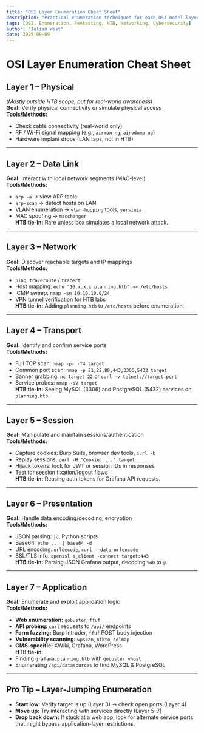 ```yaml
---
title: "OSI Layer Enumeration Cheat Sheet"
description: "Practical enumeration techniques for each OSI model layer, with real Hack The Box tie-ins."
tags: [OSI, Enumeration, Pentesting, HTB, Networking, Cybersecurity]
author: "Julian West"
date: 2025-08-09
---
```


# OSI Layer Enumeration Cheat Sheet

## Layer 1 – Physical
*(Mostly outside HTB scope, but for real-world awareness)*  
**Goal:** Verify physical connectivity or simulate physical access  
**Tools/Methods:**  
- Check cable connectivity (real-world only)  
- RF / Wi-Fi signal mapping (e.g., `airmon-ng`, `airodump-ng`)  
- Hardware implant drops (LAN taps, not in HTB)  

---

## Layer 2 – Data Link
**Goal:** Interact with local network segments (MAC-level)  
**Tools/Methods:**  
- `arp -a` → view ARP table  
- `arp-scan` → detect hosts on LAN  
- VLAN enumeration → `vlan-hopping` tools, `yersinia`  
- MAC spoofing → `macchanger`  
**HTB tie-in:** Rare unless box simulates a local network attack.

---

## Layer 3 – Network
**Goal:** Discover reachable targets and IP mappings  
**Tools/Methods:**  
- `ping`, `traceroute` / `tracert`  
- Host mapping: `echo "10.x.x.x planning.htb" >> /etc/hosts`  
- ICMP sweep: `nmap -sn 10.10.10.0/24`  
- VPN tunnel verification for HTB labs  
**HTB tie-in:** Adding `planning.htb` to `/etc/hosts` before enumeration.

---

## Layer 4 – Transport
**Goal:** Identify and confirm service ports  
**Tools/Methods:**  
- Full TCP scan: `nmap -p- -T4 target`  
- Common port scan: `nmap -p 21,22,80,443,3306,5432 target`  
- Banner grabbing: `nc target 22` or `curl -v telnet://target:port`  
- Service probes: `nmap -sV target`  
**HTB tie-in:** Seeing MySQL (3306) and PostgreSQL (5432) services on `planning.htb`.

---

## Layer 5 – Session
**Goal:** Manipulate and maintain sessions/authentication  
**Tools/Methods:**  
- Capture cookies: Burp Suite, browser dev tools, `curl -b`  
- Replay sessions: `curl -H "Cookie: ..." target`  
- Hijack tokens: look for JWT or session IDs in responses  
- Test for session fixation/logout flaws  
**HTB tie-in:** Reusing auth tokens for Grafana API requests.

---

## Layer 6 – Presentation
**Goal:** Handle data encoding/decoding, encryption  
**Tools/Methods:**  
- JSON parsing: `jq`, Python scripts  
- Base64: `echo ... | base64 -d`  
- URL encoding: `urldecode`, `curl --data-urlencode`  
- SSL/TLS info: `openssl s_client -connect target:443`  
**HTB tie-in:** Parsing JSON Grafana output, decoding `%40` to `@`.

---

## Layer 7 – Application
**Goal:** Enumerate and exploit application logic  
**Tools/Methods:**  
- **Web enumeration:** `gobuster`, `ffuf`  
- **API probing:** `curl` requests to `/api/` endpoints  
- **Form fuzzing:** Burp Intruder, `ffuf` POST body injection  
- **Vulnerability scanning:** `wpscan`, `nikto`, `sqlmap`  
- **CMS-specific:** XWiki, Grafana, WordPress  
**HTB tie-in:**  
- Finding `grafana.planning.htb` with `gobuster vhost`  
- Enumerating `/api/datasources` to find MySQL & PostgreSQL  

---

## Pro Tip – Layer-Jumping Enumeration
- **Start low:** Verify target is up (Layer 3) → check open ports (Layer 4)  
- **Move up:** Try interacting with services directly (Layer 5–7)  
- **Drop back down:** If stuck at a web app, look for alternate service ports that might bypass application-layer restrictions.

